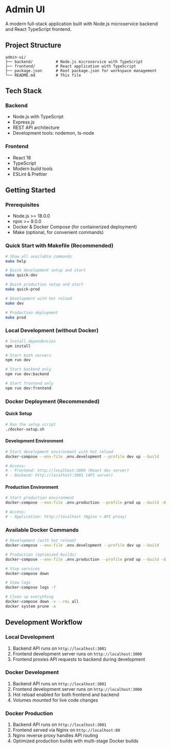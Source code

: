 # Admin UI

A modern full-stack application built with Node.js microservice backend and React TypeScript frontend.

## Project Structure

```
admin-ui/
├── backend/          # Node.js microservice with TypeScript
├── frontend/         # React application with TypeScript
├── package.json      # Root package.json for workspace management
└── README.md         # This file
```

## Tech Stack

### Backend
- Node.js with TypeScript
- Express.js
- REST API architecture
- Development tools: nodemon, ts-node

### Frontend
- React 18
- TypeScript
- Modern build tools
- ESLint & Prettier

## Getting Started

### Prerequisites
- Node.js >= 18.0.0
- npm >= 9.0.0
- Docker & Docker Compose (for containerized deployment)
- Make (optional, for convenient commands)

### Quick Start with Makefile (Recommended)
```bash
# Show all available commands
make help

# Quick development setup and start
make quick-dev

# Quick production setup and start
make quick-prod

# Development with hot reload
make dev

# Production deployment
make prod
```

### Local Development (without Docker)
```bash
# Install dependencies
npm install

# Start both servers
npm run dev

# Start backend only
npm run dev:backend

# Start frontend only
npm run dev:frontend
```

### Docker Deployment (Recommended)

#### Quick Setup
```bash
# Run the setup script
./docker-setup.sh
```

#### Development Environment
```bash
# Start development environment with hot reload
docker-compose --env-file .env.development --profile dev up --build

# Access:
# - Frontend: http://localhost:3000 (React dev server)
# - Backend: http://localhost:3001 (API server)
```

#### Production Environment
```bash
# Start production environment
docker-compose --env-file .env.production --profile prod up --build -d

# Access:
# - Application: http://localhost (Nginx + API proxy)
```

### Available Docker Commands

```bash
# Development (with hot reload)
docker-compose --env-file .env.development --profile dev up --build

# Production (optimized builds)
docker-compose --env-file .env.production --profile prod up --build -d

# Stop services
docker-compose down

# View logs
docker-compose logs -f

# Clean up everything
docker-compose down -v --rmi all
docker system prune -a
```

## Development Workflow

### Local Development
1. Backend API runs on `http://localhost:3001`
2. Frontend development server runs on `http://localhost:3000`
3. Frontend proxies API requests to backend during development

### Docker Development
1. Backend API runs on `http://localhost:3001`
2. Frontend development server runs on `http://localhost:3000`
3. Hot reload enabled for both frontend and backend
4. Volumes mounted for live code changes

### Docker Production
1. Backend API runs on `http://localhost:3001`
2. Frontend served via Nginx on `http://localhost:80`
3. Nginx reverse proxy handles API routing
4. Optimized production builds with multi-stage Docker builds
